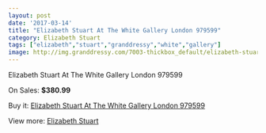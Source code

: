 ```yaml
---
layout: post
date: '2017-03-14'
title: "Elizabeth Stuart At The White Gallery London 979599"
category: Elizabeth Stuart
tags: ["elizabeth","stuart","granddressy","white","gallery"]
image: http://img.granddressy.com/7003-thickbox_default/elizabeth-stuart-at-the-white-gallery-london-979599.jpg
---
```

Elizabeth Stuart At The White Gallery London 979599

On Sales: **$380.99**
<a href="https://www.granddressy.com/en/elizabeth-stuart/6260-elizabeth-stuart-at-the-white-gallery-london-979599.html"><amp-img layout="responsive" width="600" height="600" src="//img.granddressy.com/7003-thickbox_default/elizabeth-stuart-at-the-white-gallery-london-979599.jpg" alt="Elizabeth Stuart At The White Gallery London 979599 0" /></a>

Buy it: [Elizabeth Stuart At The White Gallery London 979599](https://www.granddressy.com/en/elizabeth-stuart/6260-elizabeth-stuart-at-the-white-gallery-london-979599.html "Elizabeth Stuart At The White Gallery London 979599")

View more: [Elizabeth Stuart](https://www.granddressy.com/en/42-elizabeth-stuart "Elizabeth Stuart")